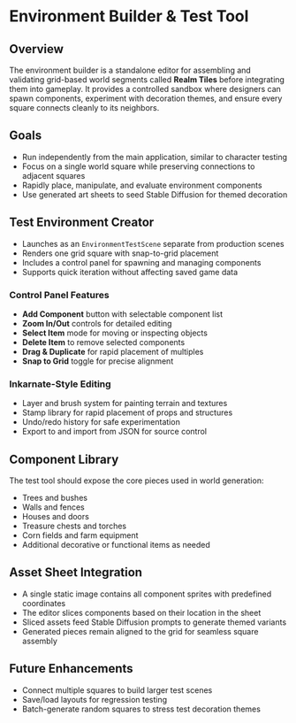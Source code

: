 # Environment Builder & Test Tool

## Overview
The environment builder is a standalone editor for assembling and validating
grid-based world segments called **Realm Tiles** before integrating them into
gameplay. It provides a controlled sandbox where designers can spawn
components, experiment with decoration themes, and ensure every square connects
cleanly to its neighbors.

## Goals
- Run independently from the main application, similar to character testing
- Focus on a single world square while preserving connections to adjacent
  squares
- Rapidly place, manipulate, and evaluate environment components
- Use generated art sheets to seed Stable Diffusion for themed decoration

## Test Environment Creator
- Launches as an `EnvironmentTestScene` separate from production scenes
- Renders one grid square with snap-to-grid placement
- Includes a control panel for spawning and managing components
- Supports quick iteration without affecting saved game data

### Control Panel Features
- **Add Component** button with selectable component list
- **Zoom In/Out** controls for detailed editing
- **Select Item** mode for moving or inspecting objects
- **Delete Item** to remove selected components
- **Drag & Duplicate** for rapid placement of multiples
- **Snap to Grid** toggle for precise alignment

### Inkarnate-Style Editing
- Layer and brush system for painting terrain and textures
- Stamp library for rapid placement of props and structures
- Undo/redo history for safe experimentation
- Export to and import from JSON for source control

## Component Library
The test tool should expose the core pieces used in world generation:
- Trees and bushes
- Walls and fences
- Houses and doors
- Treasure chests and torches
- Corn fields and farm equipment
- Additional decorative or functional items as needed

## Asset Sheet Integration
- A single static image contains all component sprites with predefined
  coordinates
- The editor slices components based on their location in the sheet
- Sliced assets feed Stable Diffusion prompts to generate themed variants
- Generated pieces remain aligned to the grid for seamless square assembly

## Future Enhancements
- Connect multiple squares to build larger test scenes
- Save/load layouts for regression testing
- Batch-generate random squares to stress test decoration themes
